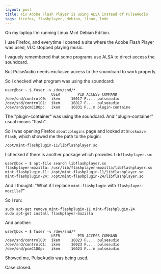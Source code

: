 ```yaml
---
layout: post
title: Fix Adobe Flash Player is using ALSA instead of PulseAudio
tags: firefox, flashplayer, debian, linux, lmde
---
```


On my laptop I'm running Linux Mint Debian Edition.

I use Firefox, and everytime I opened a site where the Adobe Flash Player was used, VLC stopped playing music.

I vaguely remembered that some programs use ALSA to direct access the soundcard.

But PulseAudio needs exclusive access to the soundcard to work properly.

So I checked what program was using the soundcard:

```
user@box ~ $ fuser -v /dev/snd/*
                     USER        PID ACCESS COMMAND
/dev/snd/controlC0:  ikem     16017 F.... pulseaudio
/dev/snd/controlC1:  ikem     16017 F.... pulseaudio
/dev/snd/pcmC1D0p:   ikem     16031 F...m plugin-containe
```
The "plugin-container" was using the soundcard. And "plugin-container" usual means "flash".

So I was opening Firefox `about:plugins` page and looked at `Shockwave Flash`, which showed me the path to the plugin:

```
/opt/mint-flashplugin-11/libflashplayer.so
```

I checked if there is another package which provides `libflashplayer.so`:

```
user@box ~ $ apt-file search libflashplayer.so
flashplayer-mozilla: /usr/lib/flashplayer-mozilla/libflashplayer.so
mint-flashplugin-11: /opt/mint-flashplugin-11/libflashplayer.so
mint-flashplugin-24: /opt/mint-flashplugin-24/libflashplayer.so
```

And I thought: "What if I replace `mint-flashplugin` with `flashplayer-mozilla`?"

So I run:

```
sudo apt-get remove mint-flashplugin-11 mint-flashplugin-24
sudo apt-get install flashplayer-mozilla
```

And another:

```
user@box ~ $ fuser -v /dev/snd/*
                     USER        PID ACCESS COMMAND
/dev/snd/controlC0:  ikem     16023 F.... pulseaudio
/dev/snd/controlC1:  ikem     16023 F.... pulseaudio
/dev/snd/pcmC1D0p:   ikem     16023 F...m pulseaudio
```

Showed me, PulseAudio was being used.

Case closed.
